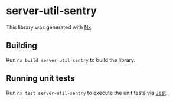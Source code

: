 # server-util-sentry

This library was generated with [Nx](https://nx.dev).



## Building

Run `nx build server-util-sentry` to build the library.





## Running unit tests

Run `nx test server-util-sentry` to execute the unit tests via [Jest](https://jestjs.io).


